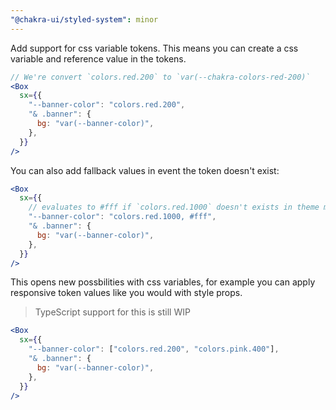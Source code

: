 ```yaml
---
"@chakra-ui/styled-system": minor
---
```


Add support for css variable tokens. This means you can create a css variable
and reference value in the tokens.

```jsx
// We're convert `colors.red.200` to `var(--chakra-colors-red-200)`
<Box
  sx={{
    "--banner-color": "colors.red.200",
    "& .banner": {
      bg: "var(--banner-color)",
    },
  }}
/>
```

You can also add fallback values in event the token doesn't exist:

```jsx
<Box
  sx={{
    // evaluates to #fff if `colors.red.1000` doesn't exists in theme map
    "--banner-color": "colors.red.1000, #fff",
    "& .banner": {
      bg: "var(--banner-color)",
    },
  }}
/>
```

This opens new possbilities with css variables, for example you can apply
responsive token values like you would with style props.

> TypeScript support for this is still WIP

```jsx
<Box
  sx={{
    "--banner-color": ["colors.red.200", "colors.pink.400"],
    "& .banner": {
      bg: "var(--banner-color)",
    },
  }}
/>
```
